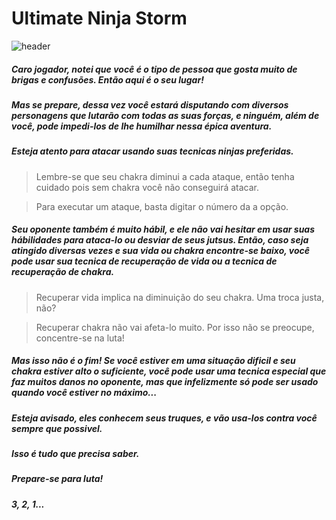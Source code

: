 # Ultimate Ninja Storm

![header](https://user-images.githubusercontent.com/71456854/129792787-010ea1c7-23e4-433c-91ba-79d3916cd611.jpg)



##### Caro jogador, notei que você é o tipo de pessoa que gosta muito de brigas e confusões. Então aqui é o seu lugar!
##### Mas se prepare, dessa vez você estará disputando com diversos personagens que lutarão com todas as suas forças, e ninguém, além de você, pode impedi-los de lhe humilhar nessa épica aventura.

##### Esteja atento para atacar usando suas tecnicas ninjas preferidas.
   
  > Lembre-se que seu chakra diminui a cada ataque, então tenha cuidado pois sem chakra você não conseguirá atacar.
  
  > Para executar um ataque, basta digitar o número da a opção.

##### Seu oponente também é muito hábil, e ele não vai hesitar em usar suas hábilidades para ataca-lo ou desviar de seus jutsus. Então, caso seja atingido diversas vezes e sua vida ou chakra encontre-se baixo, você pode usar sua tecnica de recuperação de vida ou a tecnica de recuperação de chakra.

   > Recuperar vida implica na diminuição do seu chakra. Uma troca justa, não?
   
   > Recuperar chakra não vai afeta-lo muito. Por isso não se preocupe, concentre-se na luta!

##### Mas isso não é o fim! Se você estiver em uma situação dificil e seu chakra estiver alto o suficiente, você pode usar uma tecnica especial que faz muitos danos no oponente, mas que infelizmente só pode ser usado quando você estiver no máximo...

##### Esteja avisado, eles conhecem seus truques, e vão usa-los contra você sempre que possivel.

##### Isso é tudo que precisa saber.
##### Prepare-se para luta! 
##### 3, 2, 1...


